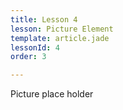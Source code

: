 ```yaml
---
title: Lesson 4
lesson: Picture Element
template: article.jade
lessonId: 4
order: 3

---
```


Picture place holder

